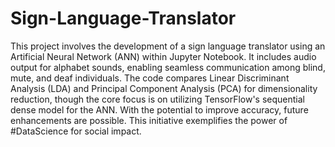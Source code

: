 # Sign-Language-Translator

This project involves the development of a sign language translator using an Artificial Neural Network (ANN) within Jupyter Notebook. It includes audio output for alphabet sounds, enabling seamless communication among blind, mute, and deaf individuals. The code compares Linear Discriminant Analysis (LDA) and Principal Component Analysis (PCA) for dimensionality reduction, though the core focus is on utilizing TensorFlow's sequential dense model for the ANN. With the potential to improve accuracy, future enhancements are possible. This initiative exemplifies the power of #DataScience for social impact.
